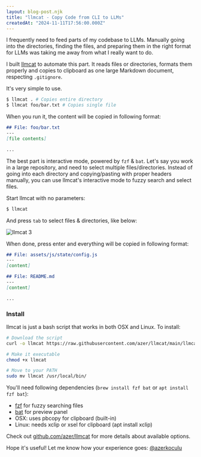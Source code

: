 ```yaml
---
layout: blog-post.njk
title: "llmcat - Copy Code from CLI to LLMs"
createdAt: "2024-11-11T17:56:00.000Z"
---
```


I frequently need to feed parts of my codebase to LLMs. Manually going into the directories, finding the files, and preparing them in the right format for LLMs was taking me away from what I really want to do.

I built [llmcat](https://github.com/azer/llmcat) to automate this part. It reads files or directories, formats them properly and copies to clipboard as one large Markdown document, respecting `.gitignore`.

It's very simple to use.

```bash
$ llmcat . # Copies entire directory
$ llmcat foo/bar.txt # Copies single file
```

When you run it, the content will be copied in following format:

```md
## File: foo/bar.txt
---
[file contents]

...
```

The best part is interactive mode, powered by `fzf` & `bat`. Let's say you work in a large repository, and need to select multiple files/directories. Instead of going into each directory and copying/pasting with proper headers manually, you can use llmcat's interactive mode to fuzzy search and select files.

Start llmcat with no parameters:

```bash
$ llmcat
```

And press `tab` to select files & directories, like below:

![llmcat 3](https://github.com/user-attachments/assets/d53ee548-8900-4b1a-bbc7-69a0c01b72e8)

When done, press enter and everything will be copied in following format:

```markdown
## File: assets/js/state/config.js
---
[content]

## File: README.md
---
[content]

...
```

### Install

llmcat is just a bash script that works in both OSX and Linux. To install:

```bash
# Download the script
curl -o llmcat https://raw.githubusercontent.com/azer/llmcat/main/llmcat

# Make it executable
chmod +x llmcat

# Move to your PATH
sudo mv llmcat /usr/local/bin/
```

You'll need following dependencies (`brew install fzf bat` or `apt install fzf bat`):

* [fzf](https://github.com/junegunn/fzf) for fuzzy searching files
* [bat](https://github.com/sharkdp/bat) for preview panel
* OSX: uses pbcopy for clipboard (built-in)
* Linux: needs xclip or xsel for clipboard (apt install xclip)

Check out [github.com/azer/llmcat](https://github.com/azer/llmcat) for more details about available options.

Hope it's useful! Let me know how your experience goes: [@azerkoculu](https://twitter.com/azerkoculu)
